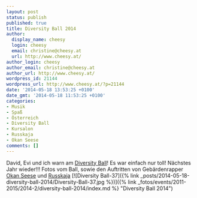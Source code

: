 ```yaml
---
layout: post
status: publish
published: true
title: Diversity Ball 2014
author:
  display_name: cheesy
  login: cheesy
  email: christine@cheesy.at
  url: http://www.cheesy.at/
author_login: cheesy
author_email: christine@cheesy.at
author_url: http://www.cheesy.at/
wordpress_id: 21144
wordpress_url: http://www.cheesy.at/?p=21144
date: '2014-05-18 13:53:25 +0100'
date_gmt: '2014-05-18 11:53:25 +0100'
categories:
- Musik
- Spaß
- Österreich
- Diversity Ball
- Kursalon
- Russkaja
- Okan Seese
comments: []
---
```

David, Evi und ich warn am [Diversity Ball](http://www.diversityball.at/)! Es war einfach nur toll! Nächstes Jahr wieder!!!
Fotos vom Ball, sowie den Auftritten von Gebärdenrapper [Okan Seese](http://okanseese.com/) und [Russkaja](http://www.russkaja.com/)
[![Diversity Ball-37]({% link _posts/2014-05-18-diversity-ball-2014/Diversity-Ball-37.jpg %})]({% link _fotos/events/2011-2015/2014-2/diversity-ball-2014/index.md %} "Diversity Ball 2014")
